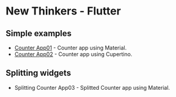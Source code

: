 # New Thinkers - Flutter

## Simple examples

- [Counter App01](/examples/app01/) - Counter app using Material.
- [Counter App02](/examples/app02/) - Counter app using Cupertino.

## Splitting widgets

- Splitting Counter App03 - Splitted Counter app using Material.